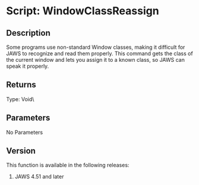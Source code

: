 # Script: WindowClassReassign

## Description

Some programs use non-standard Window classes, making it difficult for
JAWS to recognize and read them properly. This command gets the class of
the current window and lets you assign it to a known class, so JAWS can
speak it properly.

## Returns

Type: Void\

## Parameters

No Parameters

## Version

This function is available in the following releases:

1.  JAWS 4.51 and later
